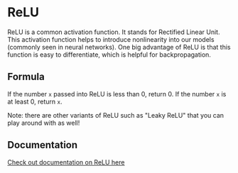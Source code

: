# ReLU

ReLU is a common activation function. It stands for Rectified Linear Unit. This activation function helps to introduce 
nonlinearity into our models (commonly seen in neural networks). One big advantage of ReLU is that this function is easy to differentiate, which is helpful for backpropagation. 

## Formula
If the number `x` passed into ReLU is less than 0, return 0. If the number `x` is at least 0, return `x`. 

Note: there are other variants of ReLU such as "Leaky ReLU" that you can play around with as well!

## Documentation
[Check out documentation on ReLU here](https://pytorch.org/docs/stable/generated/torch.nn.ReLU.html)